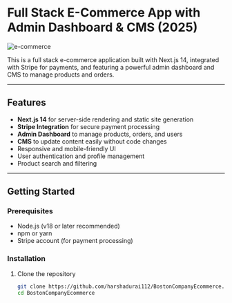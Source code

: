 # Full Stack E-Commerce App with Admin Dashboard & CMS (2025)

![e-commerce](https://i.ibb.co/Y3Hsth3/YT-Thumbnails-3.png)

This is a full stack e-commerce application built with Next.js 14, integrated with Stripe for payments, and featuring a powerful admin dashboard and CMS to manage products and orders.

---

## Features

- **Next.js 14** for server-side rendering and static site generation  
- **Stripe Integration** for secure payment processing  
- **Admin Dashboard** to manage products, orders, and users  
- **CMS** to update content easily without code changes  
- Responsive and mobile-friendly UI  
- User authentication and profile management  
- Product search and filtering  

---

## Getting Started

### Prerequisites

- Node.js (v18 or later recommended)  
- npm or yarn  
- Stripe account (for payment processing)  

### Installation

1. Clone the repository  
   ```bash
   git clone https://github.com/harshadurai112/BostonCompanyEcommerce.git
   cd BostonCompanyEcommerce

